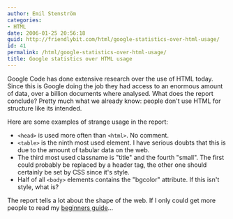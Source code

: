 ```yaml
---
author: Emil Stenström
categories:
- HTML
date: 2006-01-25 20:56:18
guid: http://friendlybit.com/html/google-statistics-over-html-usage/
id: 41
permalink: /html/google-statistics-over-html-usage/
title: Google statistics over HTML usage
---
```


Google Code has done extensive research over the use of HTML today. Since this is Google doing the job they had access to an enormous amount of data, over a billion documents where analysed. What does the report conclude? Pretty much what we already know: people don't use HTML for structure like its intended.

Here are some examples of strange usage in the report:

  * `<head>` is used more often than `<html>`. No comment.
  * `<table>` is the ninth most used element. I have serious doubts that this is due to the amount of tabular data on the web.
  * The third most used classname is "title" and the fourth "small". The first could probably be replaced by a header tag, the other one should certainly be set by CSS since it's style.
  * Half of all `<body>` elements contains the "bgcolor" attribute. If this isn't style, what is?

The report tells a lot about the shape of the web. If I only could get more people to read my [beginners guide](/css/beginners-guide-to-css-and-standards/)…
